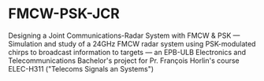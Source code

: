 # FMCW-PSK-JCR
Designing a Joint Communications-Radar System with FMCW &amp; PSK — Simulation and study of a 24GHz FMCW radar system using PSK-modulated chirps to broadcast information to targets — an EPB-ULB Electronics and Telecommunications Bachelor's project for Pr. François Horlin's course ELEC-H311 ("Telecoms Signals an Systems")
